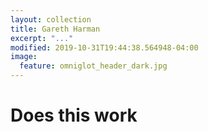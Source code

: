 ```yaml
---
layout: collection
title: Gareth Harman
excerpt: "..."
modified: 2019-10-31T19:44:38.564948-04:00
image:
  feature: omniglot_header_dark.jpg
---
```



# Does this work